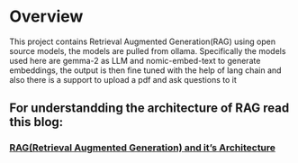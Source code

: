 # Overview
This project contains Retrieval Augmented Generation(RAG) using open source models, the models are pulled from ollama. Specifically the models used here are gemma-2 as LLM and nomic-embed-text to generate embeddings, the output is then fine tuned with the help of lang chain and also there is a support to upload a pdf and ask questions to it
## For understandding the architecture of RAG read this blog:

### [RAG(Retrieval Augmented Generation) and it’s Architecture](https://medium.com/@dishantmiyani1804/simplifying-rag-retrieval-augmented-generation-architecture-b42795eb8e38)
